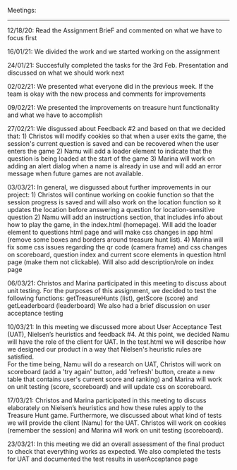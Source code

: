 Meetings:
__________

12/18/20: Read the Assignment BrieF and commented on what we have to focus first 

16/01/21: We divided the work and we started working on the assignment

24/01/21: Succesfully completed the tasks for the 3rd Feb. 
          Presentation and discussed on what we should work next

02/02/21: We presented what everyone did in the previous week.
          If the team is okay with the new process and comments for improvements

09/02/21: We presented the improvements on treasure hunt functionality 
          and what we have to accomplish
          
27/02/21: We disgussed about Feedback #2 and based on that we decided that: 
          1) Christos will modify cookies so that when a user exits the game, the session's current question is saved
             and can be recovered when the user enters the game 
          2) Namu will add a loader element to indicate that the question is being loaded at the start of the game
          3) Marina will work on adding an alert dialog when a name is already in use and 
             will add an error message when future games are not available. 
             
03/03/21: In general, we disgussed about further improvements in our project: 
          1) Christos will continue working on cookie function so that the session progress is saved and 
             will also work on the location function so it updates the location 
             before answering a question for location-sensitive question
          2) Namu will add an instructions section, that includes info about how to play the game, in the index.html (homepage). 
             Will add the loader element to questions html page and will make css changes in app html
            (remove some boxes and borders around treasure hunt list).
          4) Marina will fix some css issues regarding the qr code (camera frame) and css changes on scoreboard,
             question index and current score elements in question html page (make them not clickable).
             Will also add description/role on index page
             
 06/03/21: Christos and Marina participated in this meeting to discuss about unit testing.
           For the purposes of this assignment, we decided to test the following functions: 
           getTreasureHunts (list), getScore (score) and getLeaderboard (leaderboard)
           We also had a brief discussion on user acceptance testing
           
 10/03/21: In this meeting we discussed more about User Acceptance Test (UAT), Nielsen’s heuristics and feedback #4.
          At this point, we decided Namu will have the role of the client for UAT. 
          In the test.html we will describe how we designed our product in a way that Nielsen's heuristic rules are satisfied.  
          For the time being, Namu will do a research on UAT, Christos will work on scoreboard (add a 'try again' button, 
          add 'refresh' button, create a new table that contains user's current score and ranking) 
          and Marina will work on unit testing (score, scoreboard) and will update css on scoreboard.
          
 17/03/21: Christos and Marina participated in this meeting to discuss elaborately on Nielsen’s heuristics and how these rules
          apply to the Treasure Hunt game. Furthermore, we discussed about what kind of tests we will provide the client (Namu) for the UAT. 
          Christos will work on cookies (remember the session) and Marina will work on unit testing (scoreboard). 
          
 23/03/21: In this meeting we did an overall assessment of the final product to check that everything works as expected.
          We also completed the tests for UAT and documented the test results in userAcceptance page
          
          


